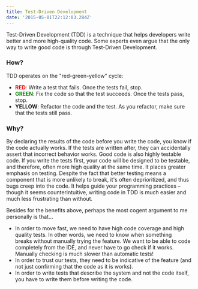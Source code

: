 ```yaml
---
title: Test-Driven Development
date: '2015-05-01T22:12:03.284Z'
---
```


Test-Driven Development (TDD) is a technique that helps developers write better and more high-quality code. Some experts even argue that the only way to write good code is through Test-Driven Development.


### How?
TDD operates on the "red-green-yellow" cycle:

* <span style="color: red">**RED**</span>: Write a test that fails. Once the tests fail, stop.
* <span style="color: green">**GREEN**</span>: Fix the code so that the test succeeds. Once the tests pass, stop.
* **YELLOW**: Refactor the code and the test. As you refactor, make sure that the tests still pass.


### Why?
By declaring the results of the code before you write the code, you know if the code actually works. If the tests are written after, they can accidentally assert that incorrect behavior works.
Good code is also highly testable code. If you write the tests first, your code will be designed to be testable, and therefore, often more high quality at the same time.
It places greater emphasis on testing. Despite the fact that better testing means a component that is more unlikely to break, it's often deprioritized, and thus bugs creep into the code.
It helps guide your programming practices – though it seems counterintuitive, writing code in TDD is much easier and much less frustrating than without.


Besides for the benefits above, perhaps the most cogent argument to me personally is that...

* In order to move fast, we need to have high code coverage and high quality tests. In other words, we need to know when something breaks without manually trying the feature. We want to be able to code completely from the IDE, and never have to go check if it works. Manually checking is much slower than automatic tests!
* In order to trust our tests, they need to be indicative of the feature (and not just confirming that the code as it is works).
* In order to write tests that describe the system and not the code itself, you have to write them before writing the code.